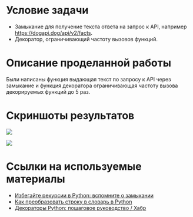 # Условие задачи

* Замыкание для получение текста ответа на запрос к API, например https://dogapi.dog/api/v2/facts.
* Декоратор, ограничивающий частоту вызовов функций.

# Описание проделанной работы

Были написаны функция выдающая текст по запросу к API через замыкание и функция декоратора ограничивающая частоту вызова декорируемых функций до 5 раз.

# Скриншоты результатов

![](https://i.imgur.com/C9Ce7sb.png)

![](https://i.imgur.com/HTpvnsi.png)

# Ссылки на используемые материалы

* [Избегайте рекурсии в Python: вспомните о замыкании](https://habr.com/ru/companies/skillfactory/articles/542880/)
* [Как преобразовать строку в словарь в Python](https://pythonist.ru/kak-preobrazovat-stroku-v-slovar-v-python/)
* [Декораторы Python: пошаговое руководство / Хабр](https://habr.com/ru/companies/otus/articles/727590/)
